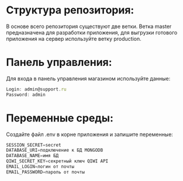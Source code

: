 # Структура репозитория:
В основе всего репозитория существуют две ветки. Ветка master предназначена для разработки приложения, для выгрузки готового приложения на сервер используйте ветку production.
# Панель управления:
Для входа в панель управления магазином используйте данные:
```js
Login: admin@support.ru
Password: admin
```
# Переменные среды:
Создайте файл .env в корне приложения и запишите переменные:
```js
SESSION_SECRET=secret
DATABASE_URI=подключение к БД MONGODB
DATABASE_NAME=имя БД
QIWI_SECRET_KEY=секретный ключ QIWI API
EMAIL_LOGIN=логин от почты
EMAIL_PASSWORD=пароль от почты
```
